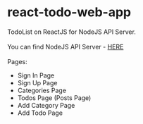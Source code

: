 # react-todo-web-app
TodoList on ReactJS for NodeJS API Server. <br />
<br />
You can find NodeJS API Server - <a href="https://github.com/hwandefan/NodeJS-todo-server">HERE</a> <br />
<br />
Pages:<br />
<ul>
  <li>Sign In Page</li>
  <li>Sign Up Page</li>
  <li>Categories Page</li>
  <li>Todos Page (Posts Page)</li>
  <li>Add Category Page</li>
  <li>Add Todo Page</li>
</ul>  
